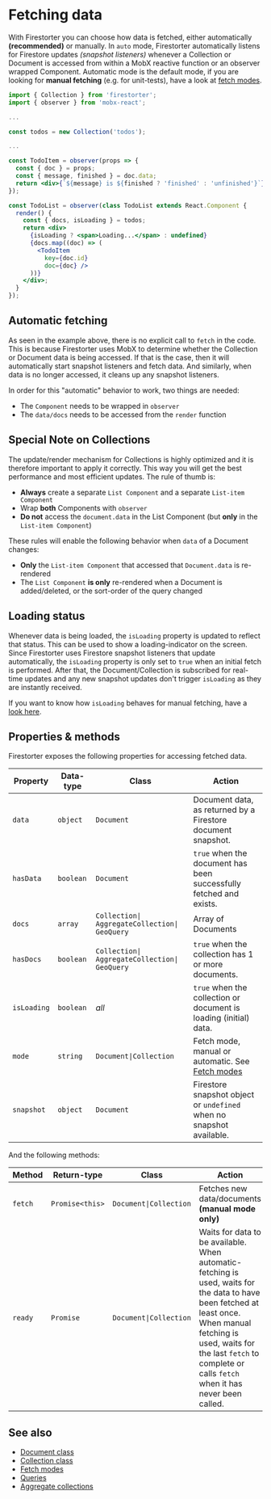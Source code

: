 # Fetching data

With Firestorter you can choose how data is fetched, either automatically **(recommended)** or manually. In `auto` mode, Firestorter automatically listens for Firestore updates *(snapshot listeners)* whenever a Collection or Document is accessed from within a MobX reactive function or an observer wrapped Component. Automatic mode is the default mode, if you are looking for **manual fetching** (e.g. for unit-tests), have a look at [fetch modes](./guides/FetchModes.md).

```jsx
import { Collection } from 'firestorter';
import { observer } from 'mobx-react';

...

const todos = new Collection('todos');

...

const TodoItem = observer(props => {
  const { doc } = props;
  const { message, finished } = doc.data;
  return <div>{`${message} is ${finished ? 'finished' : 'unfinished'}`}</div>;
});

const TodoList = observer(class TodoList extends React.Component {
  render() {
    const { docs, isLoading } = todos;
    return <div>
      {isLoading ? <span>Loading...</span> : undefined}
      {docs.map((doc) => (
        <TodoItem
          key={doc.id}
          doc={doc} />
      ))}
    </div>;
  }
});
```

## Automatic fetching

As seen in the example above, there is no explicit call to `fetch` in the code. This is because Firestorter uses MobX to determine whether the Collection or Document data is being accessed. If that is the case, then it will automatically start snapshot listeners and fetch data. And similarly, when data is no longer accessed, it cleans up any snapshot listeners.

In order for this "automatic" behavior to work, two things are needed:
- The `Component` needs to be wrapped in `observer`
- The `data/docs` needs to be accessed from the `render` function


## Special Note on Collections

The update/render mechanism for Collections is highly optimized and it is therefore important to apply it correctly. This way you will get the best performance and most efficient updates. The rule of thumb is:

- **Always** create a separate `List Component` and a separate `List-item Component`
- Wrap **both** Components with `observer`
- **Do not** access the `document.data` in the List Component (but **only** in the `List-item Component`)

These rules will enable the following behavior when `data` of a Document changes:

- **Only** the `List-item Component` that accessed that `Document.data` is re-rendered
- The `List Component` **is only** re-rendered when a Document is added/deleted, or the sort-order of the query changed


## Loading status

Whenever data is being loaded, the `isLoading` property is updated to reflect that status. This can be used to show a loading-indicator on the screen. Since Firestorter uses Firestore snapshot listeners that update automatically, the `isLoading` property is only set to `true` when an initial fetch is performed. After that, the Document/Collection is subscribed for real-time updates and any new snapshot updates don't trigger `isLoading` as they are instantly received.

If you want to know how `isLoading` behaves for manual fetching, have a [look here](./guides/FetchModes#isloading-behavior).


## Properties & methods

Firestorter exposes the following properties for accessing fetched data.

| Property    | Data-type | Class                                             | Action                                                                     |
| ----------- | --------- | ------------------------------------------------- | -------------------------------------------------------------------------- |
| `data`      | `object`  | `Document`                                        | Document data, as returned by a Firestore document snapshot.               |
| `hasData`   | `boolean` | `Document`                                        | `true` when the document has been successfully fetched and exists.         |
| `docs`      | `array`   | `Collection\|` `AggregateCollection\|` `GeoQuery` | Array of Documents                                                         |
| `hasDocs`   | `boolean` | `Collection\|` `AggregateCollection\|` `GeoQuery` | `true` when the collection has 1 or more documents.                        |
| `isLoading` | `boolean` | *all*                                             | `true` when the collection or document is loading (initial) data.          |
| `mode`      | `string`  | `Document\|Collection`                            | Fetch mode, manual or automatic. See [Fetch modes](./guides/FetchModes.md) |
| `snapshot`  | `object`  | `Document`                                        | Firestore snapshot object or `undefined` when no snapshot available.       |


And the following methods:

| Method  | Return-type     | Class                  | Action                                                                                                                                                                                                                                       |
| ------- | --------------- | ---------------------- | -------------------------------------------------------------------------------------------------------------------------------------------------------------------------------------------------------------------------------------------- |
| `fetch` | `Promise<this>` | `Document\|Collection` | Fetches new data/documents **(manual mode only)**                                                                                                                                                                                            |
| `ready` | `Promise`       | `Document\|Collection` | Waits for data to be available. When automatic-fetching is used, waits for the data to have been fetched at least once. When manual fetching is used, waits for the last `fetch` to complete or calls `fetch` when it has never been called. |



## See also
- [Document class](./api/Document.md)
- [Collection class](./api/Collection.md)
- [Fetch modes](./guides/FetchModes.md)
- [Queries](./guides/Queries.md)
- [Aggregate collections](./guides/AggregateCollections.md)
